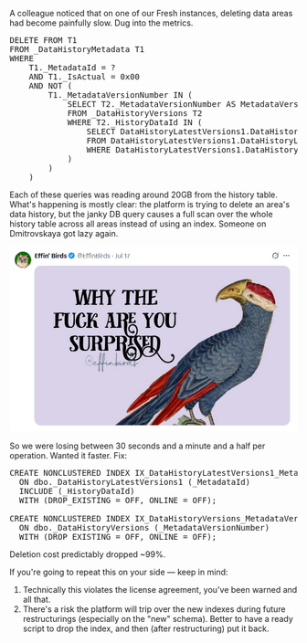 A colleague noticed that on one of our Fresh instances, deleting data areas had become painfully slow. Dug into the metrics.

<pre>
DELETE FROM T1
FROM _DataHistoryMetadata T1
WHERE 
    T1._MetadataId = ?
    AND T1._IsActual = 0x00 
    AND NOT (
        T1._MetadataVersionNumber IN (
            SELECT T2._MetadataVersionNumber AS MetadataVersionNumber_
            FROM _DataHistoryVersions T2
            WHERE T2._HistoryDataId IN (
                SELECT DataHistoryLatestVersions1.DataHistoryLatestVersions._HistoryDataId AS HistoryDataId_
                FROM DataHistoryLatestVersions1.DataHistoryLatestVersions T3
                WHERE DataHistoryLatestVersions1.DataHistoryLatestVersions._MetadataId = ?
            )
        )
    )
</pre>

Each of these queries was reading around 20GB from the history table. What's happening is mostly clear: the platform is trying to delete an area's data history, but the janky DB query causes a full scan over the whole history table across all areas instead of using an index. Someone on Dmitrovskaya got lazy again.

[![Why are you surpised?](why.png)](https://x.com/EffinBirds/status/1945545263407301033)

So we were losing between 30 seconds and a minute and a half per operation. Wanted it faster. Fix:

<pre>
CREATE NONCLUSTERED INDEX IX_DataHistoryLatestVersions1_MetadataId
  ON dbo._DataHistoryLatestVersions1 (_MetadataId)
  INCLUDE (_HistoryDataId)
  WITH (DROP_EXISTING = OFF, ONLINE = OFF);
 
CREATE NONCLUSTERED INDEX IX_DataHistoryVersions_MetadataVersionNumber
  ON dbo._DataHistoryVersions (_MetadataVersionNumber)
  WITH (DROP_EXISTING = OFF, ONLINE = OFF);
</pre>

Deletion cost predictably dropped ~99%.

If you're going to repeat this on your side — keep in mind:

1. Technically this violates the license agreement, you've been warned and all that.
2. There's a risk the platform will trip over the new indexes during future restructurings (especially on the "new" schema). Better to have a ready script to drop the index, and then (after restructuring) put it back.